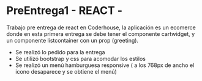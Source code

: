 # PreEntrega1 - REACT -

Trabajo pre entrega de react en Coderhouse, la aplicación es un ecomerce donde en esta primera entrega se debe tener el componente cartwidget, y un componente listcontainer con un prop (greeting).

- Se realizó lo pedido para la entrega
- Se utilizó bootstrap y css para acomodar los estilos
- Se realizó un menú hamburguesa responsive ( a los 768px de ancho el icono desaparece y se obtiene el menú)
